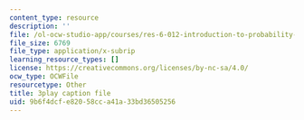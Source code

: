 ```yaml
---
content_type: resource
description: ''
file: /ol-ocw-studio-app/courses/res-6-012-introduction-to-probability-spring-2018/9b6f4dcfe82058cca41a33bd36505256_jzhFxJflHXQ.vtt
file_size: 6769
file_type: application/x-subrip
learning_resource_types: []
license: https://creativecommons.org/licenses/by-nc-sa/4.0/
ocw_type: OCWFile
resourcetype: Other
title: 3play caption file
uid: 9b6f4dcf-e820-58cc-a41a-33bd36505256
---
```

